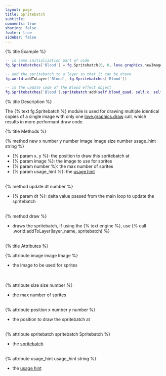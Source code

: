 ```yaml
---
layout: page
title: Spritebatch 
subtitle:
comments: true
sharing: false
footer: true
sidebar: false 
---
```


{% title Example %}

~~~ lua
-- in some initialization part of code
fg.Spritebatches['Blood'] = fg.Spritebatch(0, 0, love.graphics.newImage('blood.png'), 5000, 'stream')

-- add the spritebatch to a layer so that it can be drawn
fg.world:addToLayer('Blood', fg.Spritebatches['Blood'])

-- in the update code of the Blood effect object
fg.Spritebatches['Blood'].spritebatch:add(self.blood_quad, self.x, self.y, self.angle, self.sx, self.y, self.w/2, self.h/2)
~~~

{% title Description %}

The {% text fg.Spritebatch %} module is used for drawing multiple identical copies of a single image with only one 
[love.graphics.draw](https://www.love2d.org/wiki/love.graphics.draw) call, which results in more performant draw code. 

{% title Methods %}

{% method new x number y number image Image size number usage_hint string %}

*   {% param x, y %}: the position to draw this spritebatch at
*   {% param image %}: the image to use for sprites
*   {% param number %}: the max number of sprites
*   {% param usage_hint %}: the [usage hint](https://www.love2d.org/wiki/SpriteBatchUsage)
<br><br>

{% method update dt number %}

*   {% param dt %}: delta value passed from the main loop to update the spritebatch 
<br><br>

{% method draw %}

*   draws the spritebatch, if using the {% text engine %}, use {% call .world:addToLayer(layer_name, spritebatch) %}
<br><br>

{% title Attributes %}

{% attribute image image Image %}

*	the image to be used for sprites	
<br><br>

{% attribute size size number %}

*	the max number of sprites
<br><br>

{% attribute position x number y number %}

*   the position to draw the spritebatch at	
<br><br>

{% attribute spritebatch spritebatch Spritebatch %}

*	the [spritebatch](https://www.love2d.org/wiki/SpriteBatch)
<br><br>

{% attribute usage_hint usage_hint string %}

*   the [usage hint](https://www.love2d.org/wiki/SpriteBatchUsage)
<br><br>
